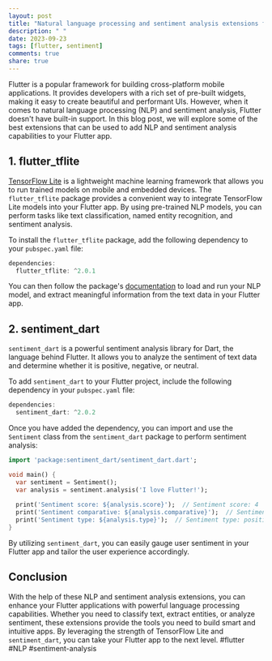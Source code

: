 ```yaml
---
layout: post
title: "Natural language processing and sentiment analysis extensions for Flutter"
description: " "
date: 2023-09-23
tags: [flutter, sentiment]
comments: true
share: true
---
```


Flutter is a popular framework for building cross-platform mobile applications. It provides developers with a rich set of pre-built widgets, making it easy to create beautiful and performant UIs. However, when it comes to natural language processing (NLP) and sentiment analysis, Flutter doesn't have built-in support. In this blog post, we will explore some of the best extensions that can be used to add NLP and sentiment analysis capabilities to your Flutter app.

## 1. **flutter_tflite**

[TensorFlow Lite](https://www.tensorflow.org/lite) is a lightweight machine learning framework that allows you to run trained models on mobile and embedded devices. The `flutter_tflite` package provides a convenient way to integrate TensorFlow Lite models into your Flutter app. By using pre-trained NLP models, you can perform tasks like text classification, named entity recognition, and sentiment analysis. 

To install the `flutter_tflite` package, add the following dependency to your `pubspec.yaml` file:

```dart
dependencies:
  flutter_tflite: ^2.0.1
```

You can then follow the package's [documentation](https://pub.dev/packages/flutter_tflite) to load and run your NLP model, and extract meaningful information from the text data in your Flutter app.

## 2. **sentiment_dart**

`sentiment_dart` is a powerful sentiment analysis library for Dart, the language behind Flutter. It allows you to analyze the sentiment of text data and determine whether it is positive, negative, or neutral. 

To add `sentiment_dart` to your Flutter project, include the following dependency in your `pubspec.yaml` file:

```dart
dependencies:
  sentiment_dart: ^2.0.2
```

Once you have added the dependency, you can import and use the `Sentiment` class from the `sentiment_dart` package to perform sentiment analysis:

```dart
import 'package:sentiment_dart/sentiment_dart.dart';

void main() {
  var sentiment = Sentiment();
  var analysis = sentiment.analysis('I love Flutter!');
  
  print('Sentiment score: ${analysis.score}');  // Sentiment score: 4
  print('Sentiment comparative: ${analysis.comparative}');  // Sentiment comparative: 1
  print('Sentiment type: ${analysis.type}');  // Sentiment type: positive
}
```

By utilizing `sentiment_dart`, you can easily gauge user sentiment in your Flutter app and tailor the user experience accordingly.

## Conclusion

With the help of these NLP and sentiment analysis extensions, you can enhance your Flutter applications with powerful language processing capabilities. Whether you need to classify text, extract entities, or analyze sentiment, these extensions provide the tools you need to build smart and intuitive apps. By leveraging the strength of TensorFlow Lite and `sentiment_dart`, you can take your Flutter app to the next level. #flutter #NLP #sentiment-analysis